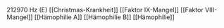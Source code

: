 212970 Hz (E)
[[Christmas-Krankheit]]
[[Faktor IX-Mangel]]
[[Faktor VIII-Mangel]]
[[Hämophilie A]]
[[Hämophilie B]]
[[Hämophilie]]